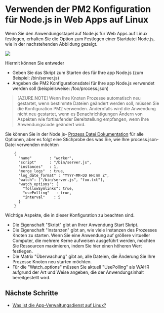 <properties 
    pageTitle="Verwenden der PM2 Konfiguration für NodeJS im Web Apps auf Linux | Microsoft Azure" 
    description="Verwenden der PM2 Konfiguration für NodeJS im Web Apps auf Linux" 
    keywords="app Azure Service, Online, Nodejs, pm2, Linux, oss"
    services="app-service" 
    documentationCenter="" 
    authors="naziml" 
    manager="wpickett" 
    editor=""/>

<tags 
    ms.service="app-service" 
    ms.workload="na" 
    ms.tgt_pltfrm="na" 
    ms.devlang="na" 
    ms.topic="article" 
    ms.date="10/10/2016" 
    ms.author="naziml"/>

# <a name="using-pm2-configuration-for-nodejs-in-web-apps-on-linux"></a>Verwenden der PM2 Konfiguration für Node.js in Web Apps auf Linux

Wenn Sie den Anwendungsstapel auf Node.js für Web Apps auf Linux festlegen, erhalten Sie die Option zum Festlegen einer Startdatei Node.js, wie in der nachstehenden Abbildung gezeigt.

![][1]

Hiermit können Sie entweder

-   Geben Sie das Skript zum Starten des für Ihre app Node.js (zum Beispiel: /bin/server.js)
-   Angeben die PM2 Konfigurationsdatei für Ihre app Node.js verwendet werden soll (beispielsweise: /foo/process.json)

 >[AZURE.NOTE] Wenn Ihre Knoten Prozesse automatisch neu gestartet, wenn bestimmte Dateien geändert werden soll, müssen Sie die Konfiguration PM2 verwenden. Andernfalls wird die Anwendung nicht neu gestartet, wenn es Benachrichtigungen Ändern von Aspekten wie fortlaufender Bereitstellung empfangen, wenn Ihre Anwendungscode geändert wird.

Sie können Sie in der Node.js- [Prozess Datei Dokumentation](http://pm2.keymetrics.io/docs/usage/application-declaration/) für alle Optionen, aber es folgt eine Stichprobe des was Sie, wie Ihre process.json-Datei verwenden möchten

        {
          "name"        : "worker",
          "script"      : "/bin/server.js",
          "instances"   : 1,
          "merge_logs"  : true,
          "log_date_format" : "YYYY-MM-DD HH:mm Z",
          "watch": ["/bin/server.js", "foo.txt"],
          "watch_options": {
            "followSymlinks": true,
            "usePolling"   : true,
            "interval"    : 5
          }
        }

Wichtige Aspekte, die in dieser Konfiguration zu beachten sind. 

-   Die Eigenschaft "Skript" gibt an Ihrer Anwendung Start Skript.
-   Die Eigenschaft "Instanzen" gibt an, wie viele Instanzen des Prozesses Knoten zu starten. Wenn Sie eine Anwendung auf größere virtueller Computer, die mehrere Kerne aufweisen ausgeführt werden, möchten Sie Ressourcen maximieren, indem Sie hier einen höheren Wert festlegen.
-   Die Matrix "Überwachung" gibt an, alle Dateien, die Änderung Sie Ihre Prozesse Knoten neu starten möchten.
-   Für die "Watch_options" müssen Sie aktuell "UsePolling" als WAHR aufgrund der Art und Weise angeben, die der Anwendungsinhalt bereitgestellt wird.


## <a name="next-steps"></a>Nächste Schritte ##

* [Was ist die App-Verwaltungsdienst auf Linux?](./app-service-linux-intro.md)

<!--Image references-->
[1]: ./media/app-service-linux-using-nodejs-pm2/nodejs-startup-file.png
